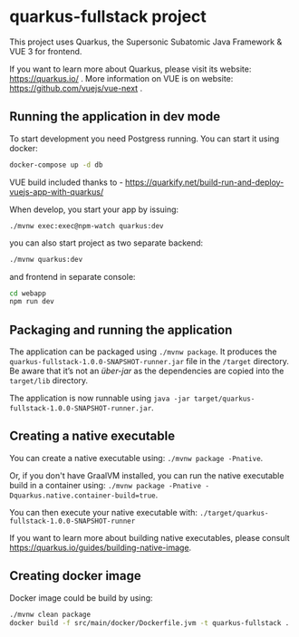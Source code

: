# quarkus-fullstack project

This project uses Quarkus, the Supersonic Subatomic Java Framework & VUE 3 for frontend.

If you want to learn more about Quarkus, please visit its website: https://quarkus.io/ .
More information on VUE is on website: https://github.com/vuejs/vue-next .

## Running the application in dev mode

To start development you need Postgress running. You can start it using docker:

```bash
docker-compose up -d db
```

VUE build included thanks to - https://quarkify.net/build-run-and-deploy-vuejs-app-with-quarkus/

When develop, you start your app by issuing:

```
./mvnw exec:exec@npm-watch quarkus:dev
```

you can also start project as two separate backend:

```bash
./mvnw quarkus:dev
```

and frontend in separate console:

```bash
cd webapp
npm run dev
```

## Packaging and running the application

The application can be packaged using `./mvnw package`.
It produces the `quarkus-fullstack-1.0.0-SNAPSHOT-runner.jar` file in the `/target` directory.
Be aware that it’s not an _über-jar_ as the dependencies are copied into the `target/lib` directory.

The application is now runnable using `java -jar target/quarkus-fullstack-1.0.0-SNAPSHOT-runner.jar`.

## Creating a native executable

You can create a native executable using: `./mvnw package -Pnative`.

Or, if you don't have GraalVM installed, you can run the native executable build in a container using: `./mvnw package -Pnative -Dquarkus.native.container-build=true`.

You can then execute your native executable with: `./target/quarkus-fullstack-1.0.0-SNAPSHOT-runner`

If you want to learn more about building native executables, please consult https://quarkus.io/guides/building-native-image.

## Creating docker image

Docker image could be build by using:

```bash
./mvnw clean package
docker build -f src/main/docker/Dockerfile.jvm -t quarkus-fullstack .
```